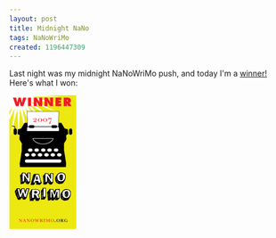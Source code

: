 ```yaml
---
layout: post
title: Midnight NaNo
tags: NaNoWriMo
created: 1196447309
---
```

Last night was my midnight NaNoWriMo push, and today I'm a [winner!](http://www.nanowrimo.org/user/4573)  Here's what I won:

![NaNo 2007 Winner](/files/pictures/nano_07_winner_large.gif)
